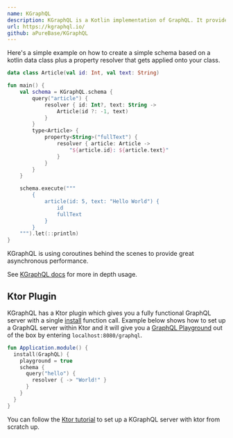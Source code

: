 ```yaml
---
name: KGraphQL
description: KGraphQL is a Kotlin implementation of GraphQL. It provides a rich DSL to set up the GraphQL schema.
url: https://kgraphql.io/
github: aPureBase/KGraphQL
---
```


Here's a simple example on how to create a simple schema based on a kotlin data class plus a property resolver that gets applied onto your class.

```kotlin
data class Article(val id: Int, val text: String)

fun main() {
    val schema = KGraphQL.schema {
        query("article") {
            resolver { id: Int?, text: String ->
                Article(id ?: -1, text)
            }
        }
        type<Article> {
            property<String>("fullText") {
                resolver { article: Article ->
                    "${article.id}: ${article.text}"
                }
            }
        }
    }

    schema.execute("""
        {
            article(id: 5, text: "Hello World") {
                id
                fullText
            }
        }
    """).let(::println)
}
```

KGraphQL is using coroutines behind the scenes to provide great asynchronous performance.

See [KGraphQL docs](https://kgraphql.io/Installation/) for more in depth usage.

## Ktor Plugin

KGraphQL has a Ktor plugin which gives you a fully functional GraphQL server with a single [install](https://ktor.io/docs/zfeatures.html) function call. Example below shows how to set up a GraphQL server within Ktor and it will give you a [GraphQL Playground](https://github.com/graphql/graphql-playground) out of the box by entering `localhost:8080/graphql`.

```kotlin
fun Application.module() {
  install(GraphQL) {
    playground = true 
    schema {
      query("hello") {
        resolver { -> "World!" }
      }
    }
  }
}
```

You can follow the [Ktor tutorial](https://kgraphql.io/Tutorials/ktor/) to set up a KGraphQL server with ktor from scratch up.

